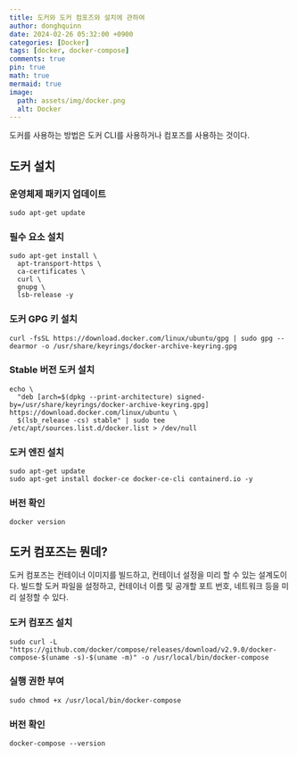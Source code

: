 ```yaml
---
title: 도커와 도커 컴포즈와 설치에 관하여
author: donghquinn
date: 2024-02-26 05:32:00 +0900
categories: [Docker]
tags: [docker, docker-compose]
comments: true
pin: true
math: true
mermaid: true
image:
  path: assets/img/docker.png
  alt: Docker
---
```


도커를 사용하는 방법은 도커 CLI를 사용하거나 컴포즈를 사용하는 것이다.

## 도커 설치

### 운영체제 패키지 업데이트

```shell
sudo apt-get update
```

### 필수 요소 설치

```shell
sudo apt-get install \
  apt-transport-https \
  ca-certificates \
  curl \
  gnupg \
  lsb-release -y
```

### 도커 GPG 키 설치

```shell
curl -fsSL https://download.docker.com/linux/ubuntu/gpg | sudo gpg --dearmor -o /usr/share/keyrings/docker-archive-keyring.gpg
```

### Stable 버전 도커 설치

```shell
echo \
  "deb [arch=$(dpkg --print-architecture) signed-by=/usr/share/keyrings/docker-archive-keyring.gpg] https://download.docker.com/linux/ubuntu \
  $(lsb_release -cs) stable" | sudo tee /etc/apt/sources.list.d/docker.list > /dev/null
```

### 도커 엔진 설치

```shell
sudo apt-get update
sudo apt-get install docker-ce docker-ce-cli containerd.io -y
```

### 버전 확인

```shell
docker version
```

## 도커 컴포즈는 뭔데?

도커 컴포즈는 컨테이너 이미지를 빌드하고, 컨테이너 설정을 미리 할 수 있는 설계도이다.
빌드할 도커 파일을 설정하고, 컨테이너 이름 및 공개할 포트 번호, 네트워크 등을 미리 설정할 수 있다.

### 도커 컴포즈 설치

```shell
sudo curl -L "https://github.com/docker/compose/releases/download/v2.9.0/docker-compose-$(uname -s)-$(uname -m)" -o /usr/local/bin/docker-compose
```

### 실행 권한 부여

```shell
sudo chmod +x /usr/local/bin/docker-compose
```

### 버전 확인

```shell
docker-compose --version
```
